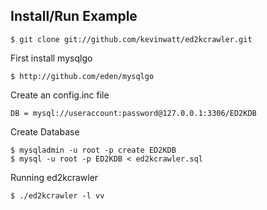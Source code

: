 
Install/Run Example
-------------------

    $ git clone git://github.com/kevinwatt/ed2kcrawler.git

First install mysqlgo

    $ http://github.com/eden/mysqlgo

Create an config.inc file

    DB = mysql://useraccount:password@127.0.0.1:3306/ED2KDB

Create Database

    $ mysqladmin -u root -p create ED2KDB
    $ mysql -u root -p ED2KDB < ed2kcrawler.sql

Running ed2kcrawler
    
    $ ./ed2kcrawler -l vv

